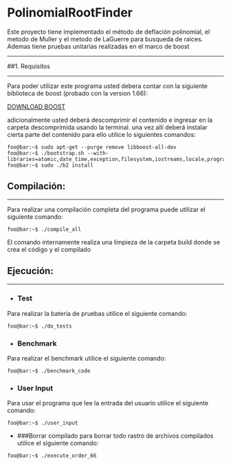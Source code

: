 # PolinomialRootFinder
Este proyecto tiene implementado el método de deflación polinomial, el metodo de Muller y el metodo de LaGuerre para busqueda de raices. Ademas tiene pruebas unitarias realizadas en el marco de boost
***

##1. Requisitos
***
Para poder utilizar este programa usted debera contar con la siguiente biblioteca de boost (probado con la version 1.66):

[DOWNLOAD BOOST](http://www.boost.org/users/download/)

adicionalmente usted deberá descomprimir el contenido e ingresar en la carpeta descomprimida usando la terminal.
una vez allí deberá instalar cierta parte del contenido para ello utilice lo siguientes comandos:

```console
foo@bar:~$ sudo apt-get --purge remove libboost-all-dev
foo@bar:~$ ./bootstrap.sh --with-libraries=atomic,date_time,exception,filesystem,iostreams,locale,program_options,regex,signals,system,test,thread,timer,log
foo@bar:~$ sudo ./b2 install
```
## Compilación:
***
Para realizar una compilación completa del  programa puede utilizar el siguiente comando: 
```console
foo@bar:~$ ./compile_all
```
El comando internamente realiza una limpieza de la carpeta build donde se crea el código y el compilado

## Ejecución:
***
- ### Test
Para realizar la bateria de pruebas utilice el siguiente comando: 
```console
foo@bar:~$ ./do_tests
```
- ### Benchmark
Para realizar el benchmark utilice el siguiente comando: 
```console
foo@bar:~$ ./benchmark_code
```
- ### User Input
Para usar el programa que lee la entrada del usuario utilice el siguiente comando: 
```console
foo@bar:~$ ./user_input
```
- ###Borrar compilado
para borrar todo rastro  de archivos compilados utilice el siguiente comando:
```console
foo@bar:~$ ./execute_order_66
```

